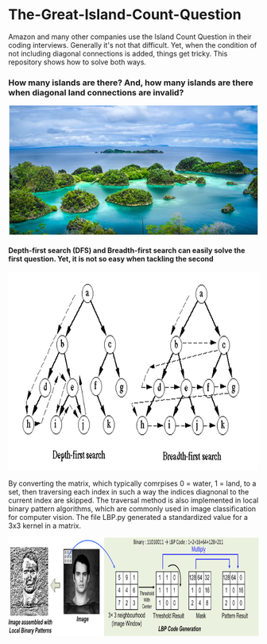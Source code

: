 # The-Great-Island-Count-Question
Amazon and many other companies use the Island Count Question in their coding interviews. Generally it's not that difficult. Yet, when the condition of not including diagonal connections is added, things get tricky. This repository shows how to solve both ways.


### How many islands are there? And, how many islands are there when diagonal land connections are invalid? ###
<p align="center">
  <img width="500" height="260" src="https://github.com/MattLondon101/Images/blob/master/Islands.png"
</p>


#### Depth-first search (DFS) and Breadth-first search can easily solve the first question. Yet, it is not so easy when tackling the second ####
<p align="center"> <img width="800" height="400" src="https://github.com/MattLondon101/Images/blob/master/DFS_BFS.png" </p>
  
By converting the matrix, which typically comrpises 0 = water, 1 = land, to a set, then traversing each index in such a way the indices diagnonal to the current index are skipped. The traversal method is also implemented in local binary pattern algorithms, which are commonly used in image classification for computer vision. The file LBP.py generated a standardized value for a 3x3 kernel in a matrix.

<p align="center"> <img width="1000" height="200" src="https://github.com/MattLondon101/Images/blob/master/LBP.png" </p>
